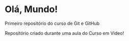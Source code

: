 # Olá, Mundo!
 Primeiro repositório do curso de Git e GitHub

Repositório criado durante uma aula do Curso em Video!